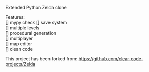 Extended Python Zelda clone

Features:  
[] mypy check
[] save system  
[] multiple levels  
[] procedural generation  
[] multiplayer  
[] map editor  
[] clean code

This project has been forked from: https://github.com/clear-code-projects/Zelda